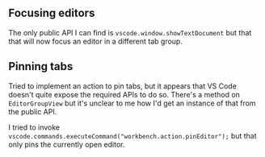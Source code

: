 ## Focusing editors

The only public API I can find is `vscode.window.showTextDocument` but that that will now focus an editor in a different tab group.

## Pinning tabs

Tried to implement an action to pin tabs, but it appears that VS Code doesn't quite expose the required APIs to do so. There's a method on `EditorGroupView` but it's unclear to me how I'd get an instance of that from the public API.

I tried to invoke `vscode.commands.executeCommand("workbench.action.pinEditor");` but that only pins the currently open editor.
